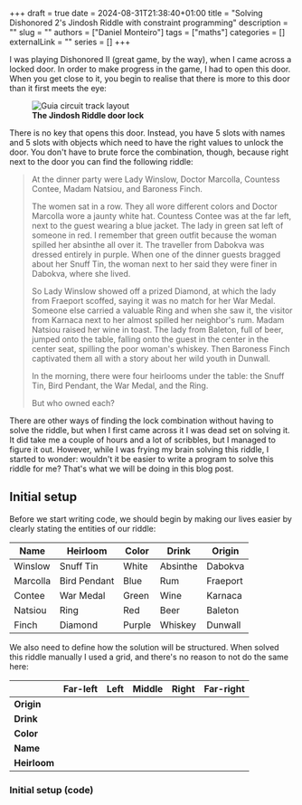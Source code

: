 +++ 
draft = true
date = 2024-08-31T21:38:40+01:00
title = "Solving Dishonored 2's Jindosh Riddle with constraint programming"
description = ""
slug = ""
authors = ["Daniel Monteiro"]
tags = ["maths"]
categories = []
externalLink = ""
series = []
+++

I was playing Dishonored II (great game, by the way), when I came across a locked door. In order to make progress in the game, I had to open this door. When you get close to it, you begin to realise that there is more to this door than it first meets the eye:

<figure>
    <img src="/images/Jindosh-Lock.png" alt="Guia circuit track layout">
    <figcaption><b>The Jindosh Riddle door lock</b></figcaption>
</figure>

There is no key that opens this door. Instead, you have 5 slots with names and 5 slots with objects which need to have the right values to unlock the door. You don't have to brute force the combination, though, because right next to the door you can find the following riddle:

> At the dinner party were Lady Winslow, Doctor Marcolla, Countess Contee, Madam Natsiou, and Baroness Finch.
>
> The women sat in a row. They all wore different colors and Doctor Marcolla wore a jaunty white hat. Countess Contee was at the far left, next to the guest wearing a blue jacket. The lady in green sat left of someone in red. I remember that green outfit because the woman spilled her absinthe all over it. The traveller from Dabokva was dressed entirely in purple. When one of the dinner guests bragged about her Snuff Tin, the woman next to her said they were finer in Dabokva, where she lived.
>
> So Lady Winslow showed off a prized Diamond, at which the lady from Fraeport scoffed, saying it was no match for her War Medal. Someone else carried a valuable Ring and when she saw it, the visitor from Karnaca next to her almost spilled her neighbor's rum. Madam Natsiou raised her wine in toast. The lady from Baleton, full of beer, jumped onto the table, falling onto the guest in the center in the center seat, spilling the poor woman's whiskey. Then Baroness Finch captivated them all with a story about her wild youth in Dunwall.
>
> In the morning, there were four heirlooms under the table: the Snuff Tin, Bird Pendant, the War Medal, and the Ring.
>
> But who owned each?

There are other ways of finding the lock combination without having to solve the riddle, but when I first came across it I was dead set on solving it. It did take me a couple of hours and a lot of scribbles, but I managed to figure it out. However, while I was frying my brain solving this riddle, I started to wonder: wouldn't it be easier to write a program to solve this riddle for me? That's what we will be doing in this blog post.

## Initial setup

Before we start writing code, we should begin by making our lives easier by clearly stating the entities of our riddle:

| Name     | Heirloom     | Color  | Drink    | Origin   |
|----------|--------------|--------|----------|----------|
| Winslow  | Snuff Tin    | White  | Absinthe | Dabokva  |
| Marcolla | Bird Pendant | Blue   | Rum      | Fraeport |
| Contee   | War Medal    | Green  | Wine     | Karnaca  |
| Natsiou  | Ring         | Red    | Beer     | Baleton  |
| Finch    | Diamond      | Purple | Whiskey  | Dunwall  |

We also need to define how the solution will be structured. When solved this riddle manually I used a grid, and there's no reason to not do the same here:

|              | **Far-left** | **Left** | **Middle** | **Right** | **Far-right** |
|--------------|--------------|----------|------------|-----------|---------------|
| **Origin**   |              |          |            |           |               |
| **Drink**    |              |          |            |           |               |
| **Color**    |              |          |            |           |               |
| **Name**     |              |          |            |           |               |
| **Heirloom** |              |          |            |           |               |

### Initial setup (code)
